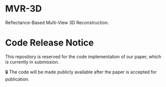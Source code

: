 # MVR-3D
Reflectance-Based Multi-View 3D Reconstruction.

# Code Release Notice

This repository is reserved for the code implementation of our paper, which is currently in submission.

🔒 The code will be made publicly available after the paper is accepted for publication.
